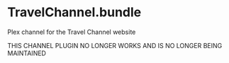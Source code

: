 # TravelChannel.bundle
Plex channel for the Travel Channel website

THIS CHANNEL PLUGIN NO LONGER WORKS AND IS NO LONGER BEING MAINTAINED
